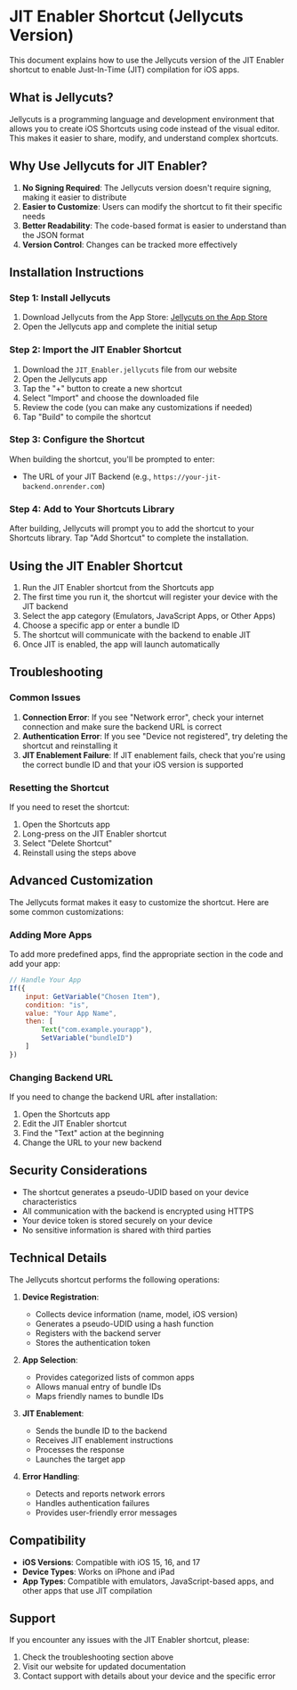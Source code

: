 # JIT Enabler Shortcut (Jellycuts Version)

This document explains how to use the Jellycuts version of the JIT Enabler shortcut to enable Just-In-Time (JIT) compilation for iOS apps.

## What is Jellycuts?

Jellycuts is a programming language and development environment that allows you to create iOS Shortcuts using code instead of the visual editor. This makes it easier to share, modify, and understand complex shortcuts.

## Why Use Jellycuts for JIT Enabler?

1. **No Signing Required**: The Jellycuts version doesn't require signing, making it easier to distribute
2. **Easier to Customize**: Users can modify the shortcut to fit their specific needs
3. **Better Readability**: The code-based format is easier to understand than the JSON format
4. **Version Control**: Changes can be tracked more effectively

## Installation Instructions

### Step 1: Install Jellycuts

1. Download Jellycuts from the App Store: [Jellycuts on the App Store](https://apps.apple.com/us/app/jellycuts/id1522625245)
2. Open the Jellycuts app and complete the initial setup

### Step 2: Import the JIT Enabler Shortcut

1. Download the `JIT_Enabler.jellycuts` file from our website
2. Open the Jellycuts app
3. Tap the "+" button to create a new shortcut
4. Select "Import" and choose the downloaded file
5. Review the code (you can make any customizations if needed)
6. Tap "Build" to compile the shortcut

### Step 3: Configure the Shortcut

When building the shortcut, you'll be prompted to enter:
- The URL of your JIT Backend (e.g., `https://your-jit-backend.onrender.com`)

### Step 4: Add to Your Shortcuts Library

After building, Jellycuts will prompt you to add the shortcut to your Shortcuts library. Tap "Add Shortcut" to complete the installation.

## Using the JIT Enabler Shortcut

1. Run the JIT Enabler shortcut from the Shortcuts app
2. The first time you run it, the shortcut will register your device with the JIT backend
3. Select the app category (Emulators, JavaScript Apps, or Other Apps)
4. Choose a specific app or enter a bundle ID
5. The shortcut will communicate with the backend to enable JIT
6. Once JIT is enabled, the app will launch automatically

## Troubleshooting

### Common Issues

1. **Connection Error**: If you see "Network error", check your internet connection and make sure the backend URL is correct
2. **Authentication Error**: If you see "Device not registered", try deleting the shortcut and reinstalling it
3. **JIT Enablement Failure**: If JIT enablement fails, check that you're using the correct bundle ID and that your iOS version is supported

### Resetting the Shortcut

If you need to reset the shortcut:
1. Open the Shortcuts app
2. Long-press on the JIT Enabler shortcut
3. Select "Delete Shortcut"
4. Reinstall using the steps above

## Advanced Customization

The Jellycuts format makes it easy to customize the shortcut. Here are some common customizations:

### Adding More Apps

To add more predefined apps, find the appropriate section in the code and add your app:

```javascript
// Handle Your App
If({
    input: GetVariable("Chosen Item"),
    condition: "is",
    value: "Your App Name",
    then: [
        Text("com.example.yourapp"),
        SetVariable("bundleID")
    ]
})
```

### Changing Backend URL

If you need to change the backend URL after installation:
1. Open the Shortcuts app
2. Edit the JIT Enabler shortcut
3. Find the "Text" action at the beginning
4. Change the URL to your new backend

## Security Considerations

- The shortcut generates a pseudo-UDID based on your device characteristics
- All communication with the backend is encrypted using HTTPS
- Your device token is stored securely on your device
- No sensitive information is shared with third parties

## Technical Details

The Jellycuts shortcut performs the following operations:

1. **Device Registration**:
   - Collects device information (name, model, iOS version)
   - Generates a pseudo-UDID using a hash function
   - Registers with the backend server
   - Stores the authentication token

2. **App Selection**:
   - Provides categorized lists of common apps
   - Allows manual entry of bundle IDs
   - Maps friendly names to bundle IDs

3. **JIT Enablement**:
   - Sends the bundle ID to the backend
   - Receives JIT enablement instructions
   - Processes the response
   - Launches the target app

4. **Error Handling**:
   - Detects and reports network errors
   - Handles authentication failures
   - Provides user-friendly error messages

## Compatibility

- **iOS Versions**: Compatible with iOS 15, 16, and 17
- **Device Types**: Works on iPhone and iPad
- **App Types**: Compatible with emulators, JavaScript-based apps, and other apps that use JIT compilation

## Support

If you encounter any issues with the JIT Enabler shortcut, please:
1. Check the troubleshooting section above
2. Visit our website for updated documentation
3. Contact support with details about your device and the specific error